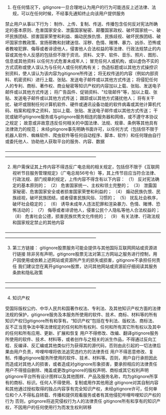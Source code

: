 1) 在任何情况下，gitignore一旦合理地认为用户的行为可能违反上述法律、法规，可以在任何时候，不经事先通知终止向该用户提供服务

禁止用户从事以下行为：
制作、上传、复制、传送、传播包含任何反对宪法所确定的基本原则、危害国家安全、泄露国家秘密、颠覆国家政权、破坏国家统一、破坏民族团结、损害国家荣誉和利益、煽动民族仇恨、民族歧视、破坏民族团结、破坏国家宗教政策、宣扬邪教和封建迷信、淫秽、色情、赌博、暴力、凶杀、恐怖或者教唆犯罪、侮辱或者诽谤他人，侵害他人合法权益的等法律、行政法规禁止的内容或其他令人反感的包括但不限于资讯、资料、文字、软件、音乐、照片、图形、信息或其他资料
以任何方式危害未成年人；
冒充任何人或机构，或以虚伪不实的方式谎称或使人误认为与任何人或任何机构有关；
伪造标题或以其他方式操控识别资料，使人误认为该内容为gitignore所传送；
将无权传送的内容（例如内部资料、机密资料）进行上载、张贴、发送电子邮件或以其他方式传送；
将侵犯任何人的专利、商标、著作权、商业秘密等知识产权的内容加以上载、张贴、发送电子邮件或以其他方式传送；
将广告函件、促销资料、"垃圾邮件"等，加以上载、张贴、发送电子邮件或以其他方式传送；
跟踪或以其他方式骚扰他人；
将有关干扰、破坏或限制任何计算机软件、硬件或通讯设备功能的软件病毒或其他计算机代码、档案和程序之资料，加以上载、张贴、发送电子邮件或以其他方式传送；
干扰或破坏gitignore服务或与gitignore服务相连的服务器和网络，或不遵守本协议之规定；
故意或非故意违反任何相关的中国法律、法规、规章、条例等其他具有法律效力的规范；
未经gitignore事先明确书面许可，以任何方式（包括但不限于机器人软件、蜘蛛软件、爬虫软件等任何自动程序、脚本、软件）和任何理由自行或委托他人、协助他人获取平台的服务、内容、数据

—————————————————————————————————————————————————————————

2) 用户需保证其上传内容不得违反广电总局的相关规定，包括但不限于《互联网视听节目服务管理规定》（广电总局56号令）等，其上传节目应当符合法律、行政法规、部门规章的规定，上传内容不得含有以下内容：
（1） 反对宪法确定的基本原则的；
（2） 危害国家统一、主权和领土完整的；
（3） 泄露国家秘密、危害国家安全或者损害国家荣誉和利益的；
（4） 煽动民族仇恨、民族歧视，破坏民族团结，或者侵害民族风俗、习惯的；
（5） 扰乱社会秩序，破坏社会稳定的；
（6） 诱导未成年人违法犯罪和渲染暴力、色情、赌博、恐怖活动的；
（7） 侮辱或者诽谤他人，侵害公民个人隐私等他人合法权益的；
（8） 危害社会公德，损害民族优秀文化传统的；
（9） 有关法律、行政法规和国家规定禁止的其他内容

—————————————————————————————————————————————————————————

3) 第三方链接：
gitignore股票服务可能会提供与其他国际互联网网站或资源进行链接
除非另有声明，gitignore股票无法对第三方网站之服务进行控制，用户因使用或依赖上述网站或资源所产生的损失或损害，gitignore不承担任何责任
我们建议您在离开gitignore股票，访问其他网站或资源前仔细阅读其服务条款和隐私政策

—————————————————————————————————————————————————————————

4) 知识产权

受国际版权公约、中华人民共和国著作权法、专利法、及其他知识产权方面的法律法规的保护，gitignore服务及本服务所使用的软件、技术、商标、材料等的所有知识产权归gitignore所有和享有。“知识产权”包括在专利法、版权法、商标法、反不正当竞争法中等法律规定的任何和所有权利、任何和所有其它所有权以及其中的任何和所有应用、更新、扩展和恢复
用户不得修改、改编、翻译gitignore服务所使用的软件、技术、材料等，或者创作与之相关的派生作品，不得通过反向工程、反编译、反汇编或其他类似行为获得其的源代码，否则由此引起的一切法律后果由用户负责，哔哩哔哩将依法追究违约方的法律责任
用户不得恶意修改、复制、传播gitignore服务所使用的软件、技术、材料等。否则，用户自行承担因此而造成对其他人的损害，或者造成对gitignore形象损害，要承担相应的法律责任
用户不得擅自删除、掩盖或更改gitignore的版权声明、商标或其它权利声明
gitignore平台所有设计图样以及其他图样、产品及服务名称，均为gitignore所享有的商标、标识。任何人不得使用、复制或用作其他用途
gitignore对其自制内容和其他通过授权取得的独占内容享有完全知识产权，未经gitignore许可，任何单位和个人不得私自转载、传播和提供观看服务或者有其他侵犯哔哩哔哩知识产权的行为
否则，gitignore将追究侵权行为人的法律责任
gitignore所有和享有的知识产权，不因用户的任何使用行为而发生权利转移
